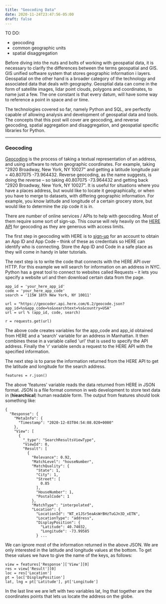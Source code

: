 ```yaml
---
title: "Geocoding Data"
date: 2020-11-24T23:47:56-05:00
draft: false
---
```


TO DO:
- geocoding
- common geographic units
- spatial disaggregation


Before diving into the nuts and bolts of working with geospatial data, it is necessary to clarify the differences between the terms geospatial and GIS. GIS unified software system that stores geographic information i layers. Geospatial on the other hand is a broader category of the technology and associated data that deals with geography. Geosptial data can come in the form of satellite images, lidar point clouds, polygons and coordinates, to name just a few. The one constant is that every datum, will have some way to reference a point in space and or time.

The technologies covered so far, namely Python and SQL, are perfectly capable of allowing analysis and development of geospatial data and tools. The concepts that this post will cover are geocoding, and reverse geocoding, spatial aggregation and disaggregation, and geospatial specific libraries for Python.

---

### Geocoding


[Geocoding](https://en.wikipedia.org/wiki/Geocoding) is the process of taking a textual representation of an address, and using software to return geographic coordinates. For example, taking "2920 Broadway, New York, NY 10027" and getting a latitude longitude pair = 40.807075 -73.964432. Reverse geocoding, as the name suggests, is doing the reverse – so taking 40.807075 -73.964432 and getting back "2920 Broadway, New York, NY 10027". It is useful for situations where you have a places address, but would like to locate it geographically, or when you have to merge to datasets, with differing geographic information. For example, you know latitude and longitude of a certain grocery store, but would like to determine the zip code it is in.

There are number of online services / APIs to help with geocoding. Most of them require some sort of sign-up. This course will rely heavily on the [HERE API](https://www.here.com/) for geocoding as they are generous with access limits.

The first step in geocoding with HERE is to [sign-up](https://developer.here.com/sign-up?create=Freemium-Basic&keepState=true&step=account) for an account to obtain an App ID and App Code – think of these as credentials so HERE can identify who is connecting. Store the App ID and Code in a safe place as they will come in handy in later tutorials.

The next step is to write the code that connects with the HERE API over HTTP. For this example we will search for information on an address in NYC. Python has a great tool to connect to websites called Requests – it lets you specify a website url and then download certain data from the page.

```
app_id = 'your_here_app_id'
code = 'your_here_app_code'
search = '115W 18th New York, NY 10011'

url = "https://geocoder.api.here.com/6.2/geocode.json?app_id=%s&app_code=%s&searchtext=%s&country=USA"
url = url % (app_id, code, search)

r = requests.get(url)
```

The above code creates variables for the app_code and app_id obtained from HERE and a 'search' variable for an address in Manhattan. It then combines these in a variable called 'url' that is used to specify the API address. Finally the 'r' variable sends a request to the HERE API with the specified information.

The next step is to parse the information returned from the HERE API to get the latitude and longitude for the search address.

```
features = r.json()
```

The above 'features' variable reads the data returned from HERE in JSON format. JSON is a file format common in web development to store text data in (**hiearchical**) human readable form. The output from features should look something like:

```
{
  "Response": {
    "MetaInfo": {
      "Timestamp": "2020-12-03T04:54:08.020+0000"
    },
    "View": [
      {
        "_type": "SearchResultsViewType",
        "ViewId": 0,
        "Result": [
          {
            "Relevance": 0.92,
            "MatchLevel": "houseNumber",
            "MatchQuality": {
              "State": 1,
              "City": 1,
              "Street": [
                0.85
              ],
              "HouseNumber": 1,
              "PostalCode": 1
            },
            "MatchType": "interpolated",
            "Location": {
              "LocationId": "NT_e1JSr5eaAsWrBHzTuGJn3D_xETN",
              "LocationType": "address",
              "DisplayPosition": {
                "Latitude": 40.74032,
                "Longitude": -73.99585
              } ...
```

We can ignore most of the information returned in the above JSON. We are only interested in the latitude and longitude values at the bottom. To get these values we have to give the name of the keys, as follows:

```
view = features['Response']['View'][0]
res = view['Result'][0]
loc = res['Location']
pt = loc['DisplayPosition']
lat, lng = pt['Latitude'], pt['Longitude']
```

In the last line we are left with two variables lat, lng that together are the coordinates points that lets us locate the address on the globe. 
